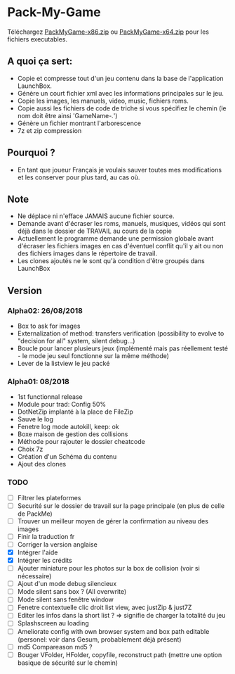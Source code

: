 
# Pack-My-Game

Téléchargez [PackMyGame-x86.zip](https://github.com/daerlnaxe/Pack-My-Game/blob/master/PackMyGame%20x86%20-%20A03.zip) ou [PackMyGame-x64.zip](https://github.com/daerlnaxe/Pack-My-Game/blob/master/PackMyGame%20x64%20-%20A02.zip) pour les fichiers executables.

## A quoi ça sert:
 * Copie et compresse tout d'un jeu contenu dans la base de l'application LaunchBox.
 * Génère un court fichier xml avec les informations principales sur le jeu.
 * Copie les images, les manuels, video, music, fichiers roms.
 * Copie aussi les fichiers de code de triche si vous spécifiez le chemin (le nom doit être ainsi 'GameName-*.*')
 * Génère un fichier montrant l'arborescence
 * 7z et zip compression
	
## Pourquoi ?
 * En tant que joueur Français je voulais sauver toutes mes modifications et les conserver pour plus tard, au cas où.

## Note
 * Ne déplace ni n'efface JAMAIS aucune fichier source.
 * Demande avant d'écraser les roms, manuels, musiques, vidéos qui sont déjà dans le dossier de TRAVAIL au cours de la copie
 * Actuellement le programme demande une permission globale avant d'écraser les fichiers images en cas d'éventuel conflit qu'il y ait ou non des fichiers images dans le répertoire de travail.
 * Les clones ajoutés ne le sont qu'à condition d'être groupés dans LaunchBox
		
## Version

### Alpha02: 26/08/2018
 * Box to ask for images 
 * Externalization of method: transfers verification (possibility to evolve to "decision for all" system, silent debug...)
 * Boucle pour lancer plusieurs jeux (implémenté mais pas réellement testé - le mode jeu seul fonctionne sur la même méthode)
 * Lever de la listview le jeu packé
 
### Alpha01: 08/2018
 * 1st functionnal release
 * Module pour trad: Config 50%
 * DotNetZip implanté à la place de FileZip		
 * Sauve le log
 * Fenetre log mode autokill, keep: ok
 * Boxe maison de gestion des collisions
 * Méthode pour rajouter le dossier cheatcode
 * Choix 7z 
 * Création d'un Schéma du contenu
 * Ajout des clones

		
### TODO
 - [ ] Filtrer les plateformes
 - [ ] Securité sur le dossier de travail sur la page principale (en plus de celle de PackMe)
 - [ ] Trouver un meilleur moyen de gérer la confirmation au niveau des images
 - [ ] Finir la traduction fr
 - [ ] Corriger la version anglaise
 - [x] Intégrer l'aide
 - [x] Intégrer les crédits
 - [ ] Ajouter miniature pour les photos sur la box de collision (voir si nécessaire)
 - [ ] Ajout d'un mode debug silencieux
 - [ ] Mode silent sans box ? (All overwrite)
 - [ ] Mode silent sans fenêtre window
 - [ ] Fenetre contextuelle clic droit list view, avec justZip & just7Z
 - [ ] Editer les infos dans la short list ? => signifie de charger la totalité du jeu
 - [ ] Splashscreen au loading
 - [ ] Ameliorate config with own browser system  and box path editable (personel: voir dans Gesum, probablement déjà présent)
 - [ ] md5 Compareason md5 ?
 - [ ] Bouger VFolder, HFolder, copyfile, reconstruct path (mettre une option basique de sécurité sur le chemin)
